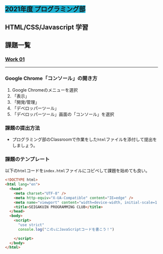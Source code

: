 ##  <span style="background: #1aafd0">2021年度 プログラミング部</span>

## HTML/CSS/Javascript 学習


## 課題一覧
### [Work 01](https://github.com/Seigakuin/todays_task/tree/master/docs/y2021/work-01.md)

----

### Google Chrome「コンソール」の開き方
1. Google Chromeのメニューを選択
2. 「表示」
3. 「開発/管理」
4. 「デベロッパーツール」
5. 「デベロッパーツール」画面の「コンソール」を選択


### 課題の提出方法
* プログラミング部のClassroomで作業をした`html`ファイルを添付して提出をしましょう。


### 課題のテンプレート
以下の`html`コードを`index.html`ファイルにコピペして課題を始めても良い。

```html
<!DOCTYPE html>
<html lang="en">
  <head>
    <meta charset="UTF-8" />
    <meta http-equiv="X-UA-Compatible" content="IE=edge" />
    <meta name="viewport" content="width=device-width, initial-scale=1.0" />
    <title>SEIGAKUIN PROGRAMMING CLUB</title>
  </head>
  <body>
    <script>
      "use strict"
      console.log("この↓にJavaScriptコードを書こう！")
      
    </script>
  </body>
</html>

```

